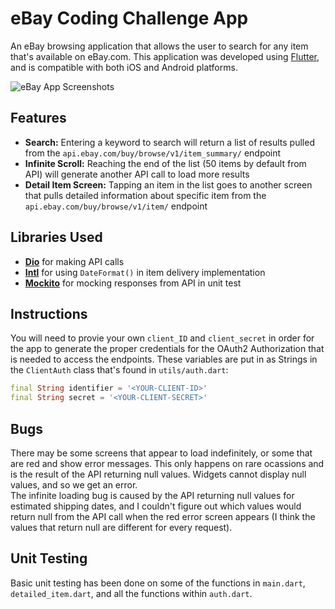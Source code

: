 # eBay Coding Challenge App
An eBay browsing application that allows the user to search for any item that's available on eBay.com. This application was developed using [Flutter](https://flutter.dev/), and is compatible with both iOS and Android platforms. 

![eBay App Screenshots](https://i.imgur.com/ZBsrh3W.png)

## Features
- **Search:** Entering a keyword to search will return a list of results pulled from the `api.ebay.com/buy/browse/v1/item_summary/` endpoint
- **Infinite Scroll:** Reaching the end of the list (50 items by default from API) will generate another API call to load more results 
- **Detail Item Screen:** Tapping an item in the list goes to another screen that pulls detailed information about specific item from the `api.ebay.com/buy/browse/v1/item/` endpoint

## Libraries Used
- **[Dio](https://pub.dev/packages/dio)** for making API calls 
- **[Intl](https://pub.dev/packages/intl)** for using `DateFormat()` in item delivery implementation
- **[Mockito](https://pub.dev/packages/mockito)** for mocking responses from API in unit test

## Instructions
You will need to provie your own `client_ID` and `client_secret` in order for the app to generate the proper credentials for the OAuth2 Authorization that is needed to access the endpoints. 
These variables are put in as Strings in the `ClientAuth` class that's found in `utils/auth.dart`:
```dart
final String identifier = '<YOUR-CLIENT-ID>'
final String secret = '<YOUR-CLIENT-SECRET>'
```

## Bugs
There may be some screens that appear to load indefinitely, or some that are red and show error messages. This only happens on rare ocassions and is the result of the API returning null values. Widgets cannot display null values, and so we get an error. \
The infinite loading bug is caused by the API returning null values for estimated shipping dates, and I couldn't figure out which values would return null from the API call when the red error screen appears (I think the values that return null are different for every request). 

## Unit Testing
Basic unit testing has been done on some of the functions in `main.dart`, `detailed_item.dart`, and all the functions within `auth.dart`.
